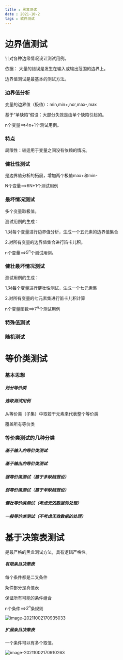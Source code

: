```yaml
---
title : 黑盒测试
date : 2021-10-2
tags : 软件测试
---
```




# 边界值测试

针对各种边缘情况设计测试用例。

依据： 大量的错误是发生在输入或输出范围的边界上。

边界值测试是最基本的测试方法。

### 边界值分析

变量的边界值（极值）：min,min+,nor,max-,max

基于“单缺陷”假设：大部分失效是由单个缺陷引起的。

n个变量==>4n+1个测试用例。

### 特点

局限性：较适用于变量之间没有依赖的情况。

### 健壮性测试

是边界值分析的拓展，增加两个极值max+和min-

N个变量==>6N+1个测试用例



### 最坏情况测试

多个变量取极值。

测试用例的生成：

1.对每个变量进行边界值分析，生成一个五元素的边界值集合

2.对所有变量的边界值集合进行笛卡儿积。

n个变量==>$5^n$个测试用例。



### 健壮最坏情况测试

测试用例的生成：

1.对每个变量进行健壮性测试，生成一个七元素集

2.对所有变量的七元素集进行笛卡儿积计算

n个变量函数==>$7^n$个测试用例



### 特殊值测试



### 随机测试



# 等价类测试

### 基本思想

##### 划分等价类

##### 选取测试用例

从等价类（子集）中取若干元素来代表整个等价类

覆盖所有等价类

### 等价类测试的几种分类

##### 基于输入的等价类测试

##### 基于输出的等价类测试



##### 强等价类测试（基于多缺陷假设）

##### 弱等价类测试（基于单缺陷假设）



##### 健壮等价类测试（考虑无效数据的处理）

##### 一般等价类测试（不考虑无效数据的处理）



# 基于决策表测试

是最严格的黑盒测试方法，具有逻辑严格性。

##### 有限条目决策表

每个条件都是二叉条件

条件部分是真值表

保证所有可能的条件组合

n个条件==>$2^n$条规则

![image-20211002170935033](C:\Users\12645\AppData\Roaming\Typora\typora-user-images\image-20211002170935033.png)

##### 扩展条目决策表

一个条件可以有多个取值。

![image-20211002170910263](C:\Users\12645\AppData\Roaming\Typora\typora-user-images\image-20211002170910263.png)
